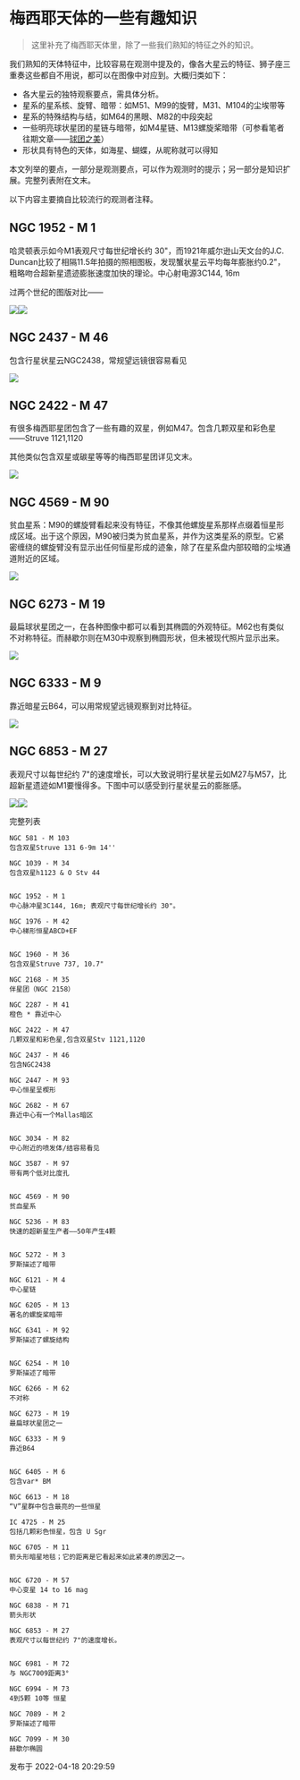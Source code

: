 # 梅西耶天体的一些有趣知识

> 这里补充了梅西耶天体里，除了一些我们熟知的特征之外的知识。

  

我们熟知的天体特征中，比较容易在观测中提及的，像各大星云的特征、狮子座三重奏这些都自不用说，都可以在图像中对应到。大概归类如下：

  * 各大星云的独特观察要点，需具体分析。
  * 星系的星系核、旋臂、暗带：如M51、M99的旋臂，M31、M104的尘埃带等
  * 星系的特殊结构与结，如M64的黑眼、M82的中段突起
  * 一些明亮球状星团的星链与暗带，如M4星链、M13螺旋桨暗带（可参看笔者往期文章——[球团之美](https://zhuanlan.zhihu.com/p/118756105)）
  * 形状具有特色的天体，如海星、蝴蝶，从昵称就可以得知

  

本文列举的要点，一部分是观测要点，可以作为观测时的提示；另一部分是知识扩展。完整列表附在文末。

以下内容主要摘自比较流行的观测者注释。

  

## NGC 1952 - M 1

哈灵顿表示如今M1表观尺寸每世纪增长约 30"，而1921年威尔逊山天文台的J.C.
Duncan比较了相隔11.5年拍摄的照相图板，发现蟹状星云平均每年膨胀约0.2"，粗略吻合超新星遗迹膨胀速度加快的理论。中心射电源3C144, 16m

过两个世纪的图版对比——

![](https://pic1.zhimg.com/v2-191782de015ba38e81e38c1c627a0d74_720w.jpg?source=d16d100b)![](https://pic3.zhimg.com/v2-a5bbcdfe4c380eb7ca1dcf2f87c21121_720w.jpg?source=d16d100b)

  

## NGC 2437 - M 46

包含行星状星云NGC2438，常规望远镜很容易看见

![](https://pic1.zhimg.com/v2-4338a3896f21c20bc480a49fd2a1bfd8_720w.jpg?source=d16d100b)

## NGC 2422 - M 47

有很多梅西耶星团包含了一些有趣的双星，例如M47。包含几颗双星和彩色星——Struve 1121,1120

其他类似包含双星或碳星等等的梅西耶星团详见文末。

![](https://pic1.zhimg.com/v2-558845800dbbe9a91b6d49228d5eed22_720w.jpg?source=d16d100b)

  

## NGC 4569 - M 90

贫血星系：M90的螺旋臂看起来没有特征，不像其他螺旋星系那样点缀着恒星形成区域。出于这个原因，M90被归类为贫血星系，并作为这类星系的原型。它紧密缠绕的螺旋臂没有显示出任何恒星形成的迹象，除了在星系盘内部较暗的尘埃通道附近的区域。

![](https://pic2.zhimg.com/v2-fb11352e8cd7ba5cdc8a0b79a6c59f1f_720w.jpg?source=d16d100b)

  

## NGC 6273 - M 19

最扁球状星团之一，在各种图像中都可以看到其椭圆的外观特征。M62也有类似不对称特征。而赫歇尔则在M30中观察到椭圆形状，但未被现代照片显示出来。

![](https://pic3.zhimg.com/v2-77a04795a1904f4a8b3c738e5349bd4b_720w.jpg?source=d16d100b)

  

## NGC 6333 - M 9

靠近暗星云B64，可以用常规望远镜观察到对比特征。

![](https://pic2.zhimg.com/v2-8abf132e62e63fda7d055082a32c2a8a_720w.jpg?source=d16d100b)

  

  

## NGC 6853 - M 27

表观尺寸以每世纪约 7"的速度增长，可以大致说明行星状星云如M27与M57，比超新星遗迹如M1要慢得多。下图中可以感受到行星状星云的膨胀感。

![](https://pic3.zhimg.com/v2-9fe4e7a5d7ec6b0f6f4a4ca1f64646c4_720w.jpg?source=d16d100b)![](https://pic1.zhimg.com/v2-aee8a2c17806ca36a1f9e908795e3376_720w.jpg?source=d16d100b)

  

  

完整列表

    
    
    NGC 581 - M 103
    包含双星Struve 131 6-9m 14''
    
    NGC 1039 - M 34
    包含双星h1123 & O Stv 44
    
    
    NGC 1952 - M 1
    中心脉冲星3C144, 16m; 表观尺寸每世纪增长约 30"。
    
    NGC 1976 - M 42
    中心梯形恒星ABCD+EF
    
    
    NGC 1960 - M 36
    包含双星Struve 737, 10.7"
    
    NGC 2168 - M 35
    伴星团（NGC 2158）
    
    NGC 2287 - M 41
    橙色 * 靠近中心
    
    NGC 2422 - M 47
    几颗双星和彩色星,包含双星Stv 1121,1120
    
    NGC 2437 - M 46
    包含NGC2438
    
    NGC 2447 - M 93
    中心恒星呈楔形
    
    NGC 2682 - M 67
    靠近中心有一个Mallas暗区
    
    
    NGC 3034 - M 82
    中心附近的喷发体/结容易看见
    
    NGC 3587 - M 97
    带有两个低对比度孔
    
    
    NGC 4569 - M 90
    贫血星系
    
    NGC 5236 - M 83
    快速的超新星生产者——50年产生4颗
    
    
    NGC 5272 - M 3
    罗斯描述了暗带
    
    NGC 6121 - M 4
    中心星链
    
    NGC 6205 - M 13
    著名的螺旋桨暗带
    
    NGC 6341 - M 92
    罗斯描述了螺旋结构
    
    
    NGC 6254 - M 10
    罗斯描述了暗带
    
    NGC 6266 - M 62
    不对称
    
    NGC 6273 - M 19
    最扁球状星团之一
    
    NGC 6333 - M 9
    靠近B64
    
    
    NGC 6405 - M 6
    包含var* BM
    
    NGC 6613 - M 18
    “V”星群中包含最亮的一些恒星
    
    IC 4725 - M 25
    包括几颗彩色恒星，包含 U Sgr
    
    NGC 6705 - M 11
    箭头形暗星地毯；它的距离是它看起来如此紧凑的原因之一。
    
    
    NGC 6720 - M 57
    中心变星 14 to 16 mag
    
    NGC 6838 - M 71
    箭头形状
    
    NGC 6853 - M 27
    表观尺寸以每世纪约 7"的速度增长。
    
    
    NGC 6981 - M 72
    与 NGC7009距离3°
    
    NGC 6994 - M 73
    4到5颗 10等 恒星
    
    NGC 7089 - M 2
    罗斯描述了暗带
    
    NGC 7099 - M 30
    赫歇尔椭圆

发布于 2022-04-18 20:29:59

